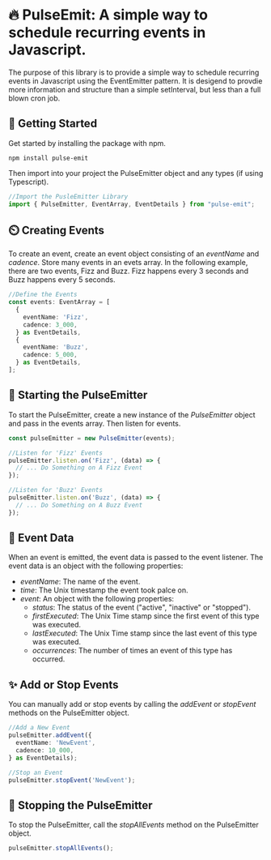 # 🔥 PulseEmit: A simple way to schedule recurring events in Javascript.
The purpose of this library is to provide a simple way to schedule recurring events in Javascript using the EventEmitter pattern. It is desigend to provdie more information and structure than a simple setInterval, but less than a full blown cron job.

## 🚀 Getting Started
Get started by installing the package with npm.
```
npm install pulse-emit
```

Then import into your project the PulseEmitter object and any types (if using Typescript).

```typescript
//Import the PusleEmitter Library
import { PulseEmitter, EventArray, EventDetails } from "pulse-emit";
```

## ⏲️ Creating Events
To create an event, create an event object consisting of an _eventName_ and _cadence_. Store many events in an evets array. In the following example, there are two events, Fizz and Buzz. Fizz happens every 3 seconds and Buzz happens every 5 seconds.

```typescript
//Define the Events
const events: EventArray = [
  {
    eventName: 'Fizz',
    cadence: 3_000,
  } as EventDetails,
  {
    eventName: 'Buzz',
    cadence: 5_000,
  } as EventDetails,
];
```

## 🎉 Starting the PulseEmitter
To start the PulseEmitter, create a new instance of the _PulseEmitter_ object and pass in the events array. Then listen for events.

```typescript
const pulseEmitter = new PulseEmitter(events);

//Listen for 'Fizz' Events
pulseEmitter.listen.on('Fizz', (data) => {
  // ... Do Something on A Fizz Event
});

//Listen for 'Buzz' Events
pulseEmitter.listen.on('Buzz', (data) => {
  // ... Do Something on A Buzz Event
});
```

## 📝 Event Data
When an event is emitted, the event data is passed to the event listener. The event data is an object with the following properties: 
- _eventName_: The name of the event.
- _time_: The Unix timestamp the event took palce on.
- _event_: An object with the following properties:
    - _status_: The status of the event ("active", "inactive" or "stopped").
    - _firstExecuted_: The Unix Time stamp since the first event of this type was executed.
    - _lastExecuted_: The Unix Time stamp since the last event of this type was executed.
    - _occurrences_: The number of times an event of this type has occurred.

## ✨ Add or Stop Events
You can manually add or stop events by calling the _addEvent_ or _stopEvent_ methods on the PulseEmitter object.

```typescript
//Add a New Event
pulseEmitter.addEvent({
  eventName: 'NewEvent',
  cadence: 10_000,
} as EventDetails);

//Stop an Event
pulseEmitter.stopEvent('NewEvent');
```

## 🛑 Stopping the PulseEmitter
To stop the PulseEmitter, call the _stopAllEvents_ method on the PulseEmitter object.

```typescript
pulseEmitter.stopAllEvents();
```